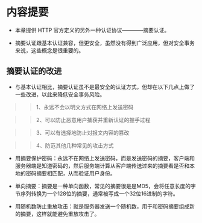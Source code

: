 # 内容提要

* 本章提供 HTTP 官方定义的另外一种认证协议————摘要认证。

* 摘要认证跟基本认证兼容，但更安全，虽然没有得到广泛应用，但对安全事务来说，这些概念是很重要的。
## 摘要认证的改进

* 与基本认证相比，摘要认证虽不是最安全的认证方式，但却在以下几点上做了一些改进，以此来降低安全事务风险。

>>1、永远不会以明文方式在网络上发送密码

>>2、可以防止恶意用户捕获并重新认证的握手过程

>>3、可以有选择地防止对报文内容的篡改

>>4、防范其他几种常见的攻击方式

* 用摘要保护密码：永远不在网络上发送密码，而是发送密码的摘要，客户端和服务器端是知道密码的，然后服务端计算从客户端传送过来的摘要看是否和本地的密码摘要相匹配，从而验证用户身份。

* 单向摘要：摘要是一种单向函数，常见的摘要很是是MD5，会将任意长度的字节序列转换为一个128位的摘要，通常被写成一个32位16进制的字符。

* 用随机数防止重放攻击：就是服务器发送一个随机数，用于和密码摘要组成新的摘要，这样就能避免重放攻击了。


